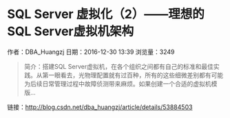 # SQL Server 虚拟化（2）——理想的SQL Server虚拟机架构
作者：DBA_Huangzj
日期：2016-12-30 13:39
浏览量：3249
> 简介：搭建SQL Server虚拟机，在各个组织之间都有自己的标准和最佳实践。从第一眼看去，光物理配置就有过百种，所有的这些细微差别都有可能为后续日常管理过程中故障侦测带来麻烦。如果创建一个合适的虚拟机模版...

 链接：http://blog.csdn.net/dba_huangzj/article/details/53884503

